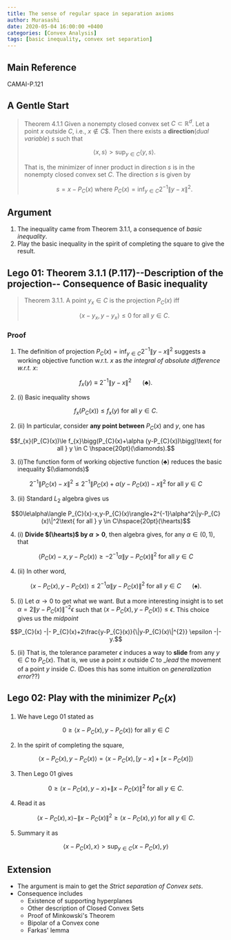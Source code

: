 ```yaml
---
title: The sense of regular space in separation axioms
author: Murasashi
date: 2020-05-04 16:00:00 +0400
categories: [Convex Analysis] 
tags: [basic inequality, convex set separation]
---
```



## Main Reference

CAMAI-P.121

## A Gentle Start

> Theorem 4.1.1 Given a nonempty closed convex set $C\subset \mathbb{R}^{d}$. Let a point $x$ outside $C$, i.e., $x\notin C$$. Then there exists a __direction__(_dual variable_) $s$ such that
>
> $$\langle x, s \rangle > \text{sup}_{y\in C} \langle y, s\rangle.$$
>
>That is, the minimizer of inner product in direction $s$ is in the nonempty closed convex set $C$. The direction $s$ is given by
> 
> $$s = x - P_{C}(x)\text{   where   } P_{C}(x) = \inf_{y \in C}2^{-1}\|y-x\|^2.$$


## Argument

1. The inequality came from Theorem 3.1.1, a consequence of _basic inequality_. 
2. Play the basic inequality in the spirit of completing the square to give the result.




## Lego 01: Theorem 3.1.1 (P.117)--Description of the projection-- Consequence of Basic inequality

> Theorem 3.1.1. A point $y_{x}\in C$ is the projection $P_{C}(x)$ iff
>  
>  $$\langle x-y_{x}, y-y_{x} \rangle \le 0\text{ for all } y\in C.$$

### Proof 

1. The definition of projection $P_{C}(x) = \inf_{y \in C}2^{-1}\|y-x\|^2$ suggests a working objective function w.r.t. $x$ as _the integral of absolute difference w.r.t. $x$_:

$$f_{x}(y)\equiv 2^{-1}\|y-x\|^2\hspace{20pt}(\clubsuit).$$

2. (i) Basic inequality shows

$$f_{x}(P_{C}(x))\le f_{x}(y)\text{  for all } y \in C .$$

2. (ii) In particular, consider __any point between__ $P_{C}(x)$ and $y$, one has 

$$f_{x}(P_{C}(x))\le f_{x}\bigg(P_{C}(x)+\alpha (y-P_{C}(x))\bigg)\text{  for all } y \in C \hspace{20pt}(\diamonds).$$


3. (i)The function form of working objective function $(\clubsuit)$ reduces the basic inequality $(\diamonds)$

$$2^{-1}\|P_{C}(x)-x\|^2\le2^{-1}\|P_{C}(x)+\alpha (y-P_{C}(x))-x\|^2 \text{  for all } y \in C$$

3. (ii) Standard $L_2$ algebra gives us

$$0\le\alpha\langle P_{C}(x)-x,y-P_{C}(x)\rangle+2^{-1}\alpha^2\|y-P_{C}(x)\|^2\text{  for all } y \in C\hspace{20pt}(\hearts)$$

4. (i) __Divide $(\hearts)$ by $\alpha>0$__, then algebra gives, for any $\alpha \in (0,1)$, that

$$\langle P_{C}(x)-x,y-P_{C}(x)\rangle \ge -2^{-1}\alpha\|y-P_{C}(x)\|^2 \text{  for all } y \in C$$

4. (ii) In other word, 

$$\langle x-P_{C}(x),y-P_{C}(x)\rangle \le 2^{-1}\alpha\|y-P_{C}(x)\|^2\text{  for all } y \in C\hspace{20pt} (\spadesuit).$$

5. (i) Let $\alpha \to 0$ to get what we want. But a more interesting insight is to set $\alpha =2\|y-P_{C}(x)\|^{-2}\epsilon$ such that $\langle x-P_{C}(x),y-P_{C}(x)\rangle \le \epsilon$. This choice gives us the _midpoint_

$$P_{C}(x) -|- P_{C}(x)+2\frac{y-P_{C}(x)}{\|y-P_{C}(x)\|^{2}} \epsilon -|- y.$$

5. (ii) That is, the tolerance parameter $\epsilon$ induces a way to __slide__ from any $y \in C$ to $P_{C}(x)$. That is, we use a point $x$ outside $C$ to __lead_ the movement of a point $y$ inside $C$. (Does this has some intuition on _generalization error_??)

## Lego 02: Play with the minimizer $P_{C}(x)$

1. We have Lego 01 stated as

$$0 \ge \langle x-P_{C}(x), y -P_{C}(x)\rangle \text{  for all } y \in C $$

2. In the spirit of completing the square, 

$$ \langle x-P_{C}(x), y -P_{C}(x)\rangle  =  \langle x-P_{C}(x), [y-x]+[x -P_{C}(x)]\rangle $$

3. Then Lego 01 gives 

$$0 \ge  \langle x-P_{C}(x), y-x\rangle+\|x -P_{C}(x)\|^2 \text{  for all } y \in C.$$

4. Read it as 

$$\langle x-P_{C}(x), x\rangle-\|x -P_{C}(x)\|^2 \ge \langle x-P_{C}(x), y\rangle \text{  for all } y \in C.$$

5. Summary it as

$$\langle x-P_{C}(x), x\rangle > \sup_{y\in C} \langle x-P_{C}(x), y\rangle$$


## Extension

- The argument is main to get the _Strict separation of Convex sets_.
- Consequence includes
	- Existence of supporting hyperplanes
	- Other description of Closed Convex Sets
	- Proof of Minkowski's Theorem
	- Bipolar of a Convex cone
	- Farkas' lemma
